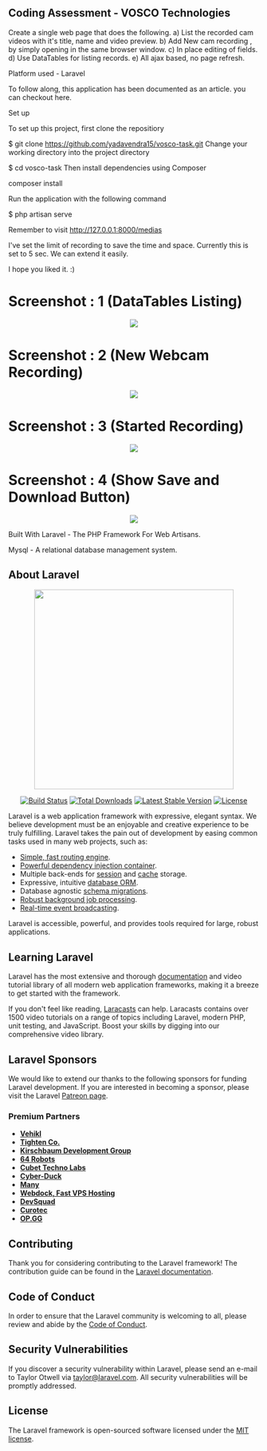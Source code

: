 

## Coding Assessment - VOSCO Technologies
Create a single web page that does the following.
a) List the recorded cam videos with it's title, name and video preview.
b) Add New cam recording , by simply opening in the same browser window.
c) In place editing of fields.
d) Use DataTables for listing records.
e) All ajax based, no page refresh.

Platform used - Laravel

To follow along, this application has been documented as an article. you can checkout here.

Set up

To set up this project, first clone the repositiory

$ git clone https://github.com/yadavendra15/vosco-task.git
Change your working directory into the project directory

$ cd vosco-task
Then install dependencies using Composer

composer install

Run the application with the following command

$ php artisan serve

Remember to visit http://127.0.0.1:8000/medias

I've set the limit of recording to save the time and space. Currently this is set to 5 sec. We can extend it easily.

I hope you liked it. :)

# Screenshot : 1 (DataTables Listing)
<p align="center"><img src="https://github.com/yadavendra15/vosco-task/blob/main/Screenshot%20(120).png" width="auto"></a></p>

    
# Screenshot : 2 (New Webcam Recording)
<p align="center"><img src="https://github.com/yadavendra15/vosco-task/blob/main/Screenshot%20(121).png" width="auto"></a></p>


# Screenshot : 3 (Started Recording)
<p align="center"><img src="https://github.com/yadavendra15/vosco-task/blob/main/Screenshot%20(122).png" width="auto"></a></p>
    

# Screenshot : 4 (Show Save and Download Button)
<p align="center"><img src="https://github.com/yadavendra15/vosco-task/blob/main/Screenshot%20(123).png" width="auto"></a></p>

Built With
Laravel - The PHP Framework For Web Artisans.

Mysql - A relational database management system.


## About Laravel

<p align="center"><a href="https://laravel.com" target="_blank"><img src="https://raw.githubusercontent.com/laravel/art/master/logo-lockup/5%20SVG/2%20CMYK/1%20Full%20Color/laravel-logolockup-cmyk-red.svg" width="400"></a></p>


<p align="center">
<a href="https://travis-ci.org/laravel/framework"><img src="https://travis-ci.org/laravel/framework.svg" alt="Build Status"></a>
<a href="https://packagist.org/packages/laravel/framework"><img src="https://img.shields.io/packagist/dt/laravel/framework" alt="Total Downloads"></a>
<a href="https://packagist.org/packages/laravel/framework"><img src="https://img.shields.io/packagist/v/laravel/framework" alt="Latest Stable Version"></a>
<a href="https://packagist.org/packages/laravel/framework"><img src="https://img.shields.io/packagist/l/laravel/framework" alt="License"></a>
</p>

Laravel is a web application framework with expressive, elegant syntax. We believe development must be an enjoyable and creative experience to be truly fulfilling. Laravel takes the pain out of development by easing common tasks used in many web projects, such as:

- [Simple, fast routing engine](https://laravel.com/docs/routing).
- [Powerful dependency injection container](https://laravel.com/docs/container).
- Multiple back-ends for [session](https://laravel.com/docs/session) and [cache](https://laravel.com/docs/cache) storage.
- Expressive, intuitive [database ORM](https://laravel.com/docs/eloquent).
- Database agnostic [schema migrations](https://laravel.com/docs/migrations).
- [Robust background job processing](https://laravel.com/docs/queues).
- [Real-time event broadcasting](https://laravel.com/docs/broadcasting).

Laravel is accessible, powerful, and provides tools required for large, robust applications.

## Learning Laravel

Laravel has the most extensive and thorough [documentation](https://laravel.com/docs) and video tutorial library of all modern web application frameworks, making it a breeze to get started with the framework.

If you don't feel like reading, [Laracasts](https://laracasts.com) can help. Laracasts contains over 1500 video tutorials on a range of topics including Laravel, modern PHP, unit testing, and JavaScript. Boost your skills by digging into our comprehensive video library.

## Laravel Sponsors

We would like to extend our thanks to the following sponsors for funding Laravel development. If you are interested in becoming a sponsor, please visit the Laravel [Patreon page](https://patreon.com/taylorotwell).

### Premium Partners

- **[Vehikl](https://vehikl.com/)**
- **[Tighten Co.](https://tighten.co)**
- **[Kirschbaum Development Group](https://kirschbaumdevelopment.com)**
- **[64 Robots](https://64robots.com)**
- **[Cubet Techno Labs](https://cubettech.com)**
- **[Cyber-Duck](https://cyber-duck.co.uk)**
- **[Many](https://www.many.co.uk)**
- **[Webdock, Fast VPS Hosting](https://www.webdock.io/en)**
- **[DevSquad](https://devsquad.com)**
- **[Curotec](https://www.curotec.com/services/technologies/laravel/)**
- **[OP.GG](https://op.gg)**

## Contributing

Thank you for considering contributing to the Laravel framework! The contribution guide can be found in the [Laravel documentation](https://laravel.com/docs/contributions).

## Code of Conduct

In order to ensure that the Laravel community is welcoming to all, please review and abide by the [Code of Conduct](https://laravel.com/docs/contributions#code-of-conduct).

## Security Vulnerabilities

If you discover a security vulnerability within Laravel, please send an e-mail to Taylor Otwell via [taylor@laravel.com](mailto:taylor@laravel.com). All security vulnerabilities will be promptly addressed.

## License

The Laravel framework is open-sourced software licensed under the [MIT license](https://opensource.org/licenses/MIT).
